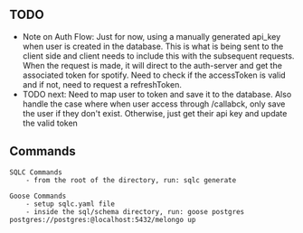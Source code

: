 ## TODO
- Note on Auth Flow: 
	Just for now, using a manually generated api_key when user is created in the database. This is what 
	is being sent to the client side and client needs to include this with the subsequent requests.
	When the request is made, it will direct to the auth-server and get the associated token for spotify. 
	Need to check if the accessToken is valid and if not, need to request a refreshToken. 
- TODO next: Need to map user to token and save it to the database. Also handle the case where when user access through /callabck, 
	only save the user if they don't exist. Otherwise, just get their api key and update the valid token

## Commands

    SQLC Commands
    	- from the root of the directory, run: sqlc generate

    Goose Commands
    	- setup sqlc.yaml file
    	- inside the sql/schema directory, run: goose postgres postgres://postgres:@localhost:5432/melongo up

